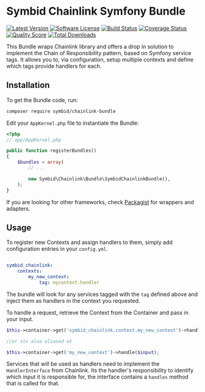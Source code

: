 # Symbid Chainlink Symfony Bundle

[![Latest Version](https://img.shields.io/github/release/symbid/chainlink-bundle.svg?style=flat-square)](https://github.com/Symbid/chainlink-bundle/releases)
[![Software License](https://img.shields.io/badge/license-MIT-brightgreen.svg?style=flat-square)](LICENSE.md)
[![Build Status](https://img.shields.io/travis/Symbid/chainlink-bundle/master.svg?style=flat-square)](https://travis-ci.org/symbid/chainlink-bundle)
[![Coverage Status](https://img.shields.io/scrutinizer/coverage/g/Symbid/chainlink-bundle.svg?style=flat-square)](https://scrutinizer-ci.com/g/symbid/chainlink-bundle/code-structure)
[![Quality Score](https://img.shields.io/scrutinizer/g/Symbid/chainlink-bundle.svg?style=flat-square)](https://scrutinizer-ci.com/g/symbid/chainlink-bundle)
[![Total Downloads](https://img.shields.io/packagist/dt/symbid/chainlink-bundle.svg?style=flat-square)](https://packagist.org/packages/symbid/chainlink-bundle)

This Bundle wraps Chainlink library and offers a drop in solution to implement the Chain of Responsibility pattern, based on Symfony service tags. It allows you to, via configuration, setup multiple contexts and define which tags provide handlers for each.

## Installation

To get the Bundle code, run:

```sh
composer require symbid/chainlink-bundle
```

Edit your `AppKernel.php` file to instantiate the Bundle:

```php
<?php
// app/AppKernel.php

public function registerBundles()
{
    $bundles = array(
        // ...

        new Symbid\Chainlink\Bundle\SymbidChainlinkBundle(),
    );
}
```

If you are looking for other frameworks, check [Packagist](http://packagist.org/packages/symbid/) for wrappers and adapters.

## Usage

To register new Contexts and assign handlers to them, simply add configuration entries in your `config.yml`.

```yml

symbid_chainlink:
    contexts:
        my_new_context:
            tag: mycontext.handler
```

The bundle will look for any services tagged with the `tag` defined above and inject them as handlers in the context you requested.

To handle a request, retrieve the Context from the Container and pass in your input.

```php
$this->container->get('symbid_chainlink.context.my_new_context')->handle($input);

//or its also aliased at

$this->container->get('my_new_context')->handle($input);
```

Services that will be used as handlers need to implement the `HandlerInterface` from Chainlink. Its the handler's responsibility to identify which input it is responsible for, the interface contains a `handles` method that is called for that.
